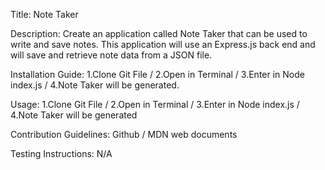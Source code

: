 
Title: Note Taker

Description: Create an application called Note Taker that can be used to write and save notes. This application will use an Express.js back end and will save and retrieve note data from a JSON file.

Installation Guide: 1.Clone Git File / 2.Open in Terminal / 3.Enter in Node index.js / 4.Note Taker will be generated.

Usage: 1.Clone Git File / 2.Open in Terminal / 3.Enter in Node index.js / 4.Note Taker will be generated

Contribution Guidelines: Github / MDN web documents

Testing Instructions: N/A


